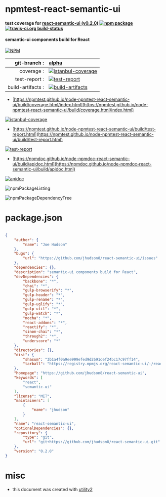 # npmtest-react-semantic-ui

#### test coverage for  [react-semantic-ui (v0.2.0)](https://github.com/jhudson8/react-semantic-ui)  [![npm package](https://img.shields.io/npm/v/npmtest-react-semantic-ui.svg?style=flat-square)](https://www.npmjs.org/package/npmtest-react-semantic-ui) [![travis-ci.org build-status](https://api.travis-ci.org/npmtest/node-npmtest-react-semantic-ui.svg)](https://travis-ci.org/npmtest/node-npmtest-react-semantic-ui)

#### semantic-ui components build for React

[![NPM](https://nodei.co/npm/react-semantic-ui.png?downloads=true&downloadRank=true&stars=true)](https://www.npmjs.com/package/react-semantic-ui)

| git-branch : | [alpha](https://github.com/npmtest/node-npmtest-react-semantic-ui/tree/alpha)|
|--:|:--|
| coverage : | [![istanbul-coverage](https://npmtest.github.io/node-npmtest-react-semantic-ui/build/coverage.badge.svg)](https://npmtest.github.io/node-npmtest-react-semantic-ui/build/coverage.html/index.html)|
| test-report : | [![test-report](https://npmtest.github.io/node-npmtest-react-semantic-ui/build/test-report.badge.svg)](https://npmtest.github.io/node-npmtest-react-semantic-ui/build/test-report.html)|
| build-artifacts : | [![build-artifacts](https://npmtest.github.io/node-npmtest-react-semantic-ui/glyphicons_144_folder_open.png)](https://github.com/npmtest/node-npmtest-react-semantic-ui/tree/gh-pages/build)|

- [https://npmtest.github.io/node-npmtest-react-semantic-ui/build/coverage.html/index.html](https://npmtest.github.io/node-npmtest-react-semantic-ui/build/coverage.html/index.html)

[![istanbul-coverage](https://npmtest.github.io/node-npmtest-react-semantic-ui/build/screenCapture.buildCi.browser.%252Ftmp%252Fbuild%252Fcoverage.lib.html.png)](https://npmtest.github.io/node-npmtest-react-semantic-ui/build/coverage.html/index.html)

- [https://npmtest.github.io/node-npmtest-react-semantic-ui/build/test-report.html](https://npmtest.github.io/node-npmtest-react-semantic-ui/build/test-report.html)

[![test-report](https://npmtest.github.io/node-npmtest-react-semantic-ui/build/screenCapture.buildCi.browser.%252Ftmp%252Fbuild%252Ftest-report.html.png)](https://npmtest.github.io/node-npmtest-react-semantic-ui/build/test-report.html)

- [https://npmdoc.github.io/node-npmdoc-react-semantic-ui/build/apidoc.html](https://npmdoc.github.io/node-npmdoc-react-semantic-ui/build/apidoc.html)

[![apidoc](https://npmdoc.github.io/node-npmdoc-react-semantic-ui/build/screenCapture.buildCi.browser.%252Ftmp%252Fbuild%252Fapidoc.html.png)](https://npmdoc.github.io/node-npmdoc-react-semantic-ui/build/apidoc.html)

![npmPackageListing](https://npmtest.github.io/node-npmtest-react-semantic-ui/build/screenCapture.npmPackageListing.svg)

![npmPackageDependencyTree](https://npmtest.github.io/node-npmtest-react-semantic-ui/build/screenCapture.npmPackageDependencyTree.svg)



# package.json

```json

{
    "author": {
        "name": "Joe Hudson"
    },
    "bugs": {
        "url": "https://github.com/jhudson8/react-semantic-ui/issues"
    },
    "dependencies": {},
    "description": "semantic-ui components build for React",
    "devDependencies": {
        "backbone": "*",
        "chai": "*",
        "gulp-browserify": "*",
        "gulp-header": "*",
        "gulp-rename": "*",
        "gulp-uglify": "*",
        "gulp-util": "*",
        "gulp-watch": "*",
        "mocha": "*",
        "react-addons": "*",
        "reactify": "*",
        "sinon-chai": "*",
        "through2": "*",
        "underscore": "*"
    },
    "directories": {},
    "dist": {
        "shasum": "3b1a4f0a9ee999efed9d2691def24bc17c97ff14",
        "tarball": "https://registry.npmjs.org/react-semantic-ui/-/react-semantic-ui-0.2.0.tgz"
    },
    "homepage": "https://github.com/jhudson8/react-semantic-ui",
    "keywords": [
        "react",
        "semantic-ui"
    ],
    "license": "MIT",
    "maintainers": [
        {
            "name": "jhudson"
        }
    ],
    "name": "react-semantic-ui",
    "optionalDependencies": {},
    "repository": {
        "type": "git",
        "url": "git+https://github.com/jhudson8/react-semantic-ui.git"
    },
    "version": "0.2.0"
}
```



# misc
- this document was created with [utility2](https://github.com/kaizhu256/node-utility2)
